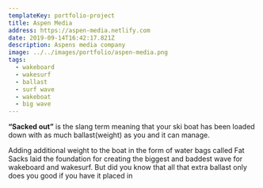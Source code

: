 ```yaml
---
templateKey: portfolio-project
title: Aspen Media
address: https://aspen-media.netlify.com
date: 2019-09-14T16:42:17.821Z
description: Aspens media company
image: ../../images/portfolio/aspen-media.png
tags:
  - wakeboard
  - wakesurf
  - ballast
  - surf wave
  - wakeboat
  - big wave
---
```

**“Sacked out”** is the slang term meaning that your ski boat has been loaded down with as much ballast(weight) as you and it can manage. 

Adding additional weight to the boat in the form of water bags called Fat Sacks laid the foundation for creating the biggest and baddest wave for wakeboard and wakesurf. But did you know that all that extra ballast only does you good if you have it placed in 